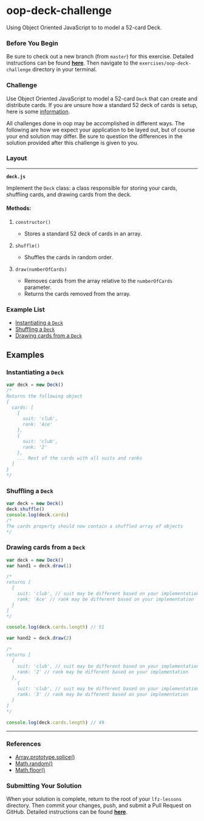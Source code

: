 # oop-deck-challenge

Using Object Oriented JavaScript to to model a 52-card Deck.

### Before You Begin

Be sure to check out a new branch (from `master`) for this exercise. Detailed instructions can be found [**here**](../../guides/before-each-exercise.md). Then navigate to the `exercises/oop-deck-challenge` directory in your terminal.

### Challenge

Use Object Oriented JavaScript to model a 52-card `Deck` that can create and distribute cards.  If you are unsure how a standard 52 deck of cards is setup, here is some [information](https://en.wikipedia.org/wiki/Standard_52-card_deck).

All challenges done in oop may be accomplished in different ways.  The following are how we expect your application to be layed out, but of course your end solution may differ.  Be sure to question the differences in the solution provided after this challenge is given to you.

###  Layout
___

**`deck.js`**

  Implement the `Deck` class: a class responsible for storing your cards, shuffling cards, and drawing cards from the deck.

  #### Methods:

  1. `constructor()`

      - Stores a standard 52 deck of cards in an array.

  1. `shuffle()`

      - Shuffles the cards in random order.

  1. `draw(numberOfCards)`

      - Removes cards from the array relative to the `numberOfCards` parameter.
      - Returns the cards removed from the array.

### Example List

  - [Instantiating a `Deck`](#instantiating-a-deck)
  - [Shuffling a `Deck`](#shuffling-a-deck)
  - [Drawing cards from a `Deck`](#drawing-cards-from-a-deck)

## Examples

### Instantiating a `Deck`

```js
var deck = new Deck()
/*
Returns the following object
{
  cards: [
    {
      suit: 'club',
      rank: 'Ace'
    },
    {
      suit: 'club',
      rank: '2'
    },
    ... Rest of the cards with all suits and ranks
  ]
}
*/
```

### Shuffling a `Deck`

```js
var deck = new Deck()
deck.shuffle()
console.log(deck.cards)
/*
The cards property should now contain a shuffled array of objects
*/
```

### Drawing cards from a `Deck`

```js
var deck = new Deck()
var hand1 = deck.draw(1)

/*
returns [
  {
    suit: 'club', // suit may be different based on your implementation
    rank: 'Ace' // rank may be different based on your implementation
  }
]
*/

console.log(deck.cards.length) // 51

var hand2 = deck.draw(2)

/*
returns [
  {
    suit: 'club', // suit may be different based on your implementation
    rank: '2' // rank may be different based on your implementation
  },
    {
    suit: 'club', // suit may be different based on your implementation
    rank: '3' // rank may be different based on your implementation
  }
]
*/

console.log(deck.cards.length) // 49

```

___
### References

- [Array.prototype.splice()](https://developer.mozilla.org/en-US/docs/Web/JavaScript/Reference/Global_Objects/Array/splice)
- [Math.random()](https://developer.mozilla.org/en-US/docs/Web/JavaScript/Reference/Global_Objects/Math/random)
- [Math.floor()](https://developer.mozilla.org/en-US/docs/Web/JavaScript/Reference/Global_Objects/Math/floor)


### Submitting Your Solution

When your solution is complete, return to the root of your `lfz-lessons` directory. Then commit your changes, push, and submit a Pull Request on GitHub. Detailed instructions can be found [**here**](../../guides/after-each-exercise.md).
